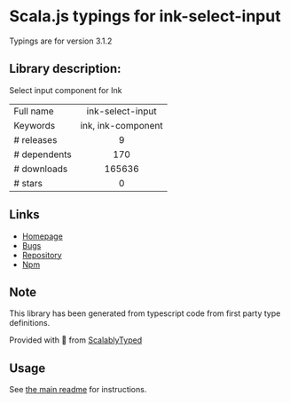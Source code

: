 
# Scala.js typings for ink-select-input

Typings are for version 3.1.2

## Library description:
Select input component for Ink

|                    |                 |
| ------------------ | :-------------: |
| Full name          | ink-select-input |
| Keywords           | ink, ink-component |
| # releases         | 9 |
| # dependents       | 170 |
| # downloads        | 165636 |
| # stars            | 0 |

## Links
- [Homepage](https://github.com/vadimdemedes/ink-select-input#readme)
- [Bugs](https://github.com/vadimdemedes/ink-select-input/issues)
- [Repository](https://github.com/vadimdemedes/ink-select-input)
- [Npm](https://www.npmjs.com/package/ink-select-input)
    


## Note
This library has been generated from typescript code from first party type definitions.

Provided with :purple_heart: from [ScalablyTyped](https://github.com/oyvindberg/ScalablyTyped)

## Usage
See [the main readme](../../readme.md) for instructions.


